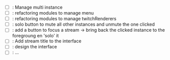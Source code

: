 - [ ] : Manage multi instance
- [ ] : refactoring modules to manage menu
- [ ] : refactoring modules to manage twitchRenderers
- [ ] : solo button to mute all other instances and unmute the one clicked
- [ ] : add a button to focus a stream -> bring back the clicked instance to the foregroung en 'solo' it
- [ ] : Add stream title to the interface
- [ ] : design the interface
- [ ] : ...